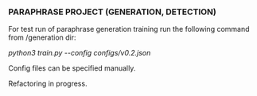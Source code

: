 ### PARAPHRASE PROJECT (GENERATION, DETECTION)

For test run of paraphrase generation training run the following command from /generation dir:

*python3 train.py --config configs/v0.2.json*

Config files can be specified manually.

Refactoring in progress.
